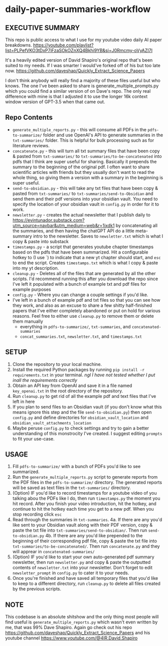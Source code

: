 # daily-paper-summaries-workflow

## EXECUTIVE SUMMARY

This repo is public access to what I use for my youtube video daily AI paper breakdowns. 
https://youtube.com/playlist?list=PLPefVKO3tDxP7iFzaSOkOZnXQ4Bkhi9YB&si=J0Rmcmy-oVyAZI7I

It's a heavily edited version of David Shapiro's original repo that's been suited to my needs. If I was smarter I would've forked off of his but too late now.
https://github.com/daveshap/Quickly_Extract_Science_Papers

I don't think anybody will really find a majority of these files useful but who knows. The one I've been asked to share is generate_multiple_prompts.py which you could find a similar version of on Dave's repo. The only real difference with mine is that I adjusted it to use the longer 16k context window version of GPT-3.5 when that came out. 

## Repo Contents

- `generate_multiple_reports.py` - this will consume all PDFs in the `pdfs-to-summarize/` folder and use OpenAI's API to generate summaries in the `txt-summaries/` folder. This is helpful for bulk processing such as for literature reviews. 
- `concatenate.py` - this will turn all txt summary files that have been copy & pasted from `txt-summaries/` to `txt-summaries/to-be-concatenated` into pdfs that I think are super useful for sharing. Basically it prepends the summary to the beginning of the original pdf. I often want to share scientific articles with friends but they usually don't want to read the whole thing, so giving them a version with a summary in the beginning is super useful.
- `send-to-obsidian.py` - this will take any txt files that have been copy & pasted from `txt-summaries/` to `txt-summaries/send-to-Obsidian` and send them and their pdf versions into your obsidian vault. You need to specify the location of your obsidian vault in `config.py` in order for it to work.
- `newsletter.py` - creates the actual newsletter that I publish daily to https://evintunador.substack.com?utm_source=navbar&utm_medium=web&r=1ixdk1 by concatenating all the summaries, and then having the chatGPT API do a little meta-summary intro to the newsletter. Saves to `newsletter.txt` which is what I copy & paste into substack
- `timestamps.py` - a script that generates youtube chapter timestamps based on the pdfs that have been summarized. Hit a configurable hotkey to (I use \`) to indicate that a new yt chapter should start, and `esc` to end the script. Creates `timestamps.txt` which is what I copy & paste into my yt description.
- `cleanup.py` - Deletes all of the files that are generated by all the other scripts. I'd recommend running this after you download the repo since I've left it populated with a bunch of example txt and pdf files for example purposes
- `config.py` - Where you can change a couple settings if you'd like. 
- I've left in a bunch of example pdf and txt files so that you can see how they work, and also as an excuse to share a few shitty half-finished papers that I've either completely abandoned or put on hold for various reasons. Feel free to either use `cleanup.py` to remove them or delete them manually
    - everything in `pdfs-to-summarize/`, `txt-summaries`, and `concatenated-summaries`
    - `concat_summaries.txt`, `newsletter.txt`, and `timestamps.txt`

## SETUP

1. Clone the repository to your local machine.
2. Install the required Python packages by running `pip install -r requirements.txt` in your terminal. *ngl I have not tested whether I put inall the requirements correctly*
3. Obtain an API key from OpenAI and save it in a file named `key_openai.txt` in the root directory of the repository.
4. Run `cleanup.py` to get rid of all the example pdf and text files that I've left in here
5. If you plan to send files to an Obsidian vault (if you don't know what this means ignore this step and the file `send-to-obsidian.py`) then open `config.py` and define directories for `obsidian_vault_location` and `obsidian_vault_attachments_location`
6. Maybe peruse `config.py` to check settings and try to gain a better understanding of this monstrocity I've created. I suggest editing `prompts` to fit your use-case.

## USAGE

1. Fill `pdfs-to-summarize/` with a bunch of PDFs you'd like to see summarized. 
2. Run the `generate_multiple_reports.py` script to generate reports from the PDF files in the `pdfs-to-summarize/` directory. The generated reports will be saved as text files in the `txt-summaries/` directory.
3. (Option) IF you'd like to record timestamps for a youtube video of you talking abou the PDFs like I do, then run `timestamps.py` the moment you hit record. After you finish your video introduction, hit the hotkey, and continue to hit the hotkey each time you get to a new pdf. When you stop recording click `esc`
4. Read through the summaries in `txt-summaries`. 
    4a. If there are any you'd like sent to your Obsidian vault along with their PDF version, copy & paste the txt file into `txt-summaries/send-to-obsidian/`. Then run `send-to-obsidian.py`
    4b. If there are any you'd like prepended to the beginning of their corresponding pdf file, copy & paste the txt file into `txt-summaries/to-be-concatenated/`. Then run `concatenate.py` and they will apprear in `concatenated-summaries/`
5. (Option) IF you'd like to start your own auto-generated pdf summary newsletter, then run `newsletter.py` and copy & paste the outputted contents of `newsletter.txt` into your newsletter. Don't forget to edit `newsletter_prompt` in `config.py` to cater it to your needs.
6. Once you're finished and have saved all temporary files that you'd like to keep to a different directory, run `cleanup.py` to delete all files created by the previous scripts.


## NOTE

This codebase is an absolute shitshow and the only thing most people will find useful is `generate_multiple_reports.py` which wasn't even written by me, that was 99% Dave Shapiro. Again go check out his repo https://github.com/daveshap/Quickly_Extract_Science_Papers and his youtube channel https://www.youtube.com/@4IR.David.Shapiro
